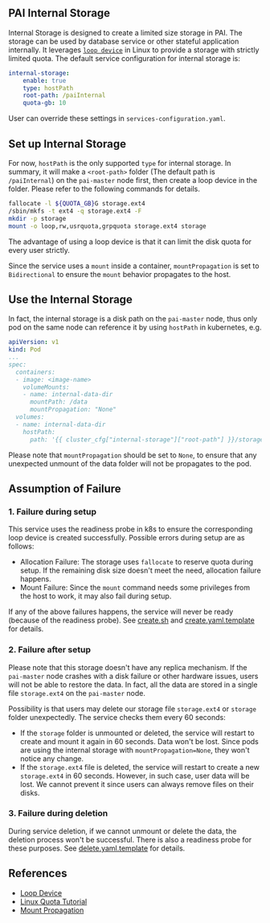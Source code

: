 ## PAI Internal Storage

Internal Storage is designed to create a limited size storage in PAI. The storage can be used by database service or other stateful application internally. It leverages [`loop device`](http://man7.org/linux/man-pages/man4/loop.4.html) in Linux to provide a storage with strictly limited quota. The default service configuration for internal storage is:

```yaml
internal-storage:
    enable: true
    type: hostPath
    root-path: /paiInternal
    quota-gb: 10
```

User can override these settings in `services-configuration.yaml`.

## Set up Internal Storage

For now, `hostPath` is the only supported `type` for internal storage. In summary, it will make a `<root-path>` folder (The default path is `/paiInternal`) on the `pai-master` node first, then create a loop device in the folder. Please refer to the following commands for details.

```bash
fallocate -l ${QUOTA_GB}G storage.ext4
/sbin/mkfs -t ext4 -q storage.ext4 -F
mkdir -p storage
mount -o loop,rw,usrquota,grpquota storage.ext4 storage
```

The advantage of using a loop device is that it can limit the disk quota for every user strictly. 

Since the service uses a `mount` inside a container, `mountPropagation` is set to `Bidirectional` to ensure the `mount` behavior propagates to the host.


## Use the Internal Storage

In fact, the internal storage is a disk path on the `pai-master` node, thus only pod on the same node can reference it by using `hostPath` in kubernetes, e.g.

```yaml
apiVersion: v1
kind: Pod
...
spec:
  containers:
  - image: <image-name>
    volumeMounts:
    - name: internal-data-dir
      mountPath: /data
      mountPropagation: "None"
  volumes:
  - name: internal-data-dir
    hostPath:
      path: '{{ cluster_cfg["internal-storage"]["root-path"] }}/storage'
```

Please note that `mountPropagation` should be set to `None`, to ensure that any unexpected unmount of the data folder will not be propagates to the pod.

## Assumption of Failure

### 1. Failure during setup

This service uses the readiness probe in k8s to ensure the corresponding loop device is created successfully. Possible errors during setup are as follows:

  - Allocation Failure: The storage uses `fallocate` to reserve quota during setup. If the remaining disk size doesn't meet the need, allocation failure happens.
  - Mount Failure: Since the `mount` command needs some privileges from the host to work, it may also fail during setup.

If any of the above failures happens, the service will never be ready (because of the readiness probe). See [create.sh](src/create.sh) and [create.yaml.template](deploy/create.yaml.template) for details.

### 2. Failure after setup

Please note that this storage doesn't have any replica mechanism. If the `pai-master` node crashes with a disk failure or other hardware issues, users will not be able to restore the data. In fact, all the data are stored in a single file `storage.ext4` on the `pai-master` node.

Possibility is that users may delete our storage file `storage.ext4` or `storage` folder unexpectedly. The service checks them every 60 seconds:

  - If the `storage` folder is unmounted or deleted, the service will restart to create and mount it again in 60 seconds. Data won't be lost. Since pods are using the internal storage with `mountPropagation=None`, they won't notice any change.
  - If the `storage.ext4` file is deleted, the service will restart to create a new `storage.ext4` in 60 seconds. However, in such case, user data will be lost. We cannot prevent it since users can always remove files on their disks.


### 3. Failure during deletion 

During service deletion, if we cannot unmount or delete the data, the deletion process won't be successful. There is also a readiness probe for these purposes. See [delete.yaml.template](deploy/delete.yaml.template) for details.




## References
  - [Loop Device](http://man7.org/linux/man-pages/man4/loop.4.html)
  - [Linux Quota Tutorial](http://souptonuts.sourceforge.net/quota_tutorial.html)
  - [Mount Propagation](https://kubernetes.io/docs/concepts/storage/volumes/#mount-propagation)
